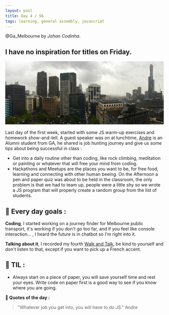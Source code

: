 ```yaml
---
layout: post
title: Day 4 / 56
tags: learning, general assembly, javascript
---
```

@Ga_Melbourne by *Johan Codinha*.  

## I have no inspiration for titles on Friday.  

![greySkyline](/images/greySkyline.jpg)  

Last day of the first week, started with some JS warm-up exercises and homework show-and-tell. A guest speaker was on at lunchtime, [Andre](https://www.linkedin.com/in/andrevidic) is an Alumni student from GA, he shared is job hunting journey and give us some tips about being successful in class :   
- Get into a daily routine other than coding, like rock climbing, meditation or painting or whatever that will free your mind from coding.
- Hackathons and Meetups are the places you want to be, for free food, learning and connecting with other human beeing.
On the Afternoon a pen and paper quiz was about to be held in the classroom, the only problem is that we had to team up, people were a little shy so we wrote a JS program that will properly create a random group from the list of students.

## :dart: Every day goals :  

**Coding**, I started working on a journey finder for Melbourne public transport, it's working if you don't go too far, and if you feel like console interaction... , I heard the future is in chatbot so I'm right into it.

**Talking about it**,  I recorded my fourth [Walk and Talk](https://soundcloud.com/johan-c-819300950/walk-and-talk-day-4-58), be kind to yourself and don't listen to that, except if you want to pick up a French accent.

## :book: TIL :

- Always start on a piece of paper, you will save yourself time and rest your eyes. Write code on paper first is a good way to see if you know where you are going.

**:shell: Quotes of the day :**  

> "Whatever job you get into, you will have to do JS." Andre
